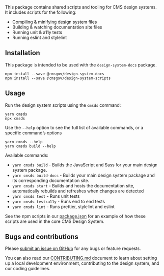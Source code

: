 This package contains shared scripts and tooling for CMS design systems. It includes scripts for the following:

- Compiling & minifying design system files
- Building & watching documentation site files
- Running unit & a11y tests
- Running eslint and stylelint

## Installation

This package is intended to be used with the `design-system-docs` package.

```
npm install --save @cmsgov/design-system-docs
npm install --save @cmsgov/design-system-scripts
```

## Usage

Run the design system scripts using the `cmsds` command:

```
yarn cmsds
npx cmsds
```

Use the `--help` option to see the full list of available commands, or a specific command’s options

```
yarn cmsds --help
yarn cmsds build --help
```

Available commands:

- `yarn cmsds build` - Builds the JavaScript and Sass for your main design system package.
- `yarn cmsds build-docs` - Builds your main design system package and its corresponding documentation site.
- `yarn cmsds start` - Builds and hosts the documentation site, automatically rebuilds and refreshes when changes are detected
- `yarn cmsds test` - Runs unit tests
- `yarn cmsds test:a11y` - Runs end to end tests
- `yarn cmsds lint` - Runs prettier, stylelint and eslint

See the npm scripts in our [package.json](https://github.com/CMSgov/design-system/blob/master/package.json) for an example of how these scripts are used in the core CMS Design System.

## Bugs and contributions

Please [submit an issue on GitHub](https://github.com/CMSgov/design-system) for any bugs or feature requests.

You can also read our [CONTRIBUTING.md](https://github.com/CMSgov/design-system/blob/master/CONTRIBUTING.md) document to learn about setting up a local development environment, contributing to the design system, and our coding guidelines.
